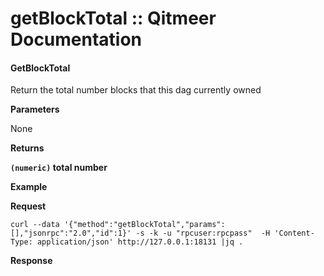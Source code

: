 # getBlockTotal :: Qitmeer Documentation

#### GetBlockTotal <a href="#getblocktotal" id="getblocktotal"></a>

Return the total number blocks that this dag currently owned

**Parameters**

None

**Returns**

**`(numeric)` total number**

**Example**

**Request**

```
curl --data '{"method":"getBlockTotal","params":[],"jsonrpc":"2.0","id":1}' -s -k -u "rpcuser:rpcpass"  -H 'Content-Type: application/json' http://127.0.0.1:18131 |jq .
```

**Response**
